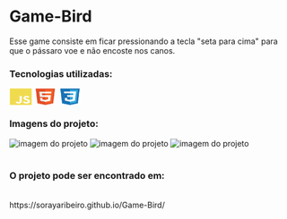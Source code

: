 <h1>Game-Bird</h1>
Esse game consiste em ficar pressionando a tecla "seta para cima" para que o pássaro voe e não encoste nos canos.


<h3>Tecnologias utilizadas:</h3>
<div style="display: inline_block">
  <img align="center" alt="Js" height="30" width="40" src="https://raw.githubusercontent.com/devicons/devicon/master/icons/javascript/javascript-plain.svg">
  <img align="center" alt="HTML" height="30" width="40" src="https://raw.githubusercontent.com/devicons/devicon/master/icons/html5/html5-original.svg">
  <img align="center" alt="CSS" height="30" width="40" src="https://raw.githubusercontent.com/devicons/devicon/master/icons/css3/css3-original.svg">
  
</div>

<h3>Imagens do projeto:</h3>
<div>
 <img width="300px" src="https://i.imgur.com/CJDuFmH.png" alt="imagem do projeto" >
 <img width="300px" src="https://i.imgur.com/Axuf6k3.png" alt="imagem do projeto" >
 <img width="300px" src="https://i.imgur.com/AQ0LKJ5.png" alt="imagem do projeto" >
</div>
<br>

<h3>O projeto pode ser encontrado em:</h3><br>
 https://sorayaribeiro.github.io/Game-Bird/
